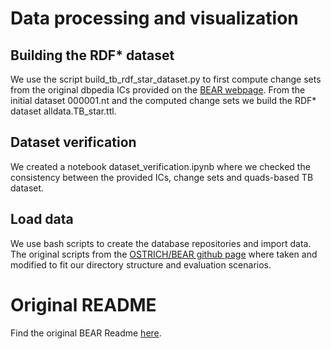 # Data processing and visualization 
## Building the RDF* dataset
We use the script build_tb_rdf_star_dataset.py to first compute change sets from the original dbpedia ICs provided on the [BEAR webpage](https://aic.ai.wu.ac.at/qadlod/bear.html). From the initial dataset 000001.nt and the computed change sets we build the RDF* dataset alldata.TB_star.ttl. 

## Dataset verification
We created a notebook dataset_verification.ipynb where we checked the consistency between the provided ICs, change sets and quads-based TB dataset. 

## Load data
We use bash scripts to create the database repositories and import data. The original scripts from the [OSTRICH/BEAR github page](https://github.com/rdfostrich/BEAR/tree/master/src/common/data-prepare-scripts) where taken and modified to fit our directory structure and evaluation scenarios.

# Original README
Find the original BEAR Readme [here](https://github.com/GreenfishK/BEAR/blob/master/scripts/README).
